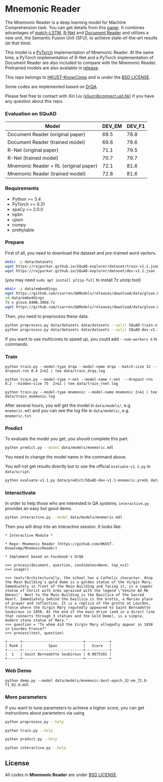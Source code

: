 # Mnemonic Reader
The Mnemonic Reader is a deep learning model for Machine Comprehension task. You can get details from this [paper](https://arxiv.org/pdf/1705.02798.pdf). It combines advantages of [match-LSTM](https://arxiv.org/pdf/1608.07905), [R-Net](https://www.microsoft.com/en-us/research/wp-content/uploads/2017/05/r-net.pdf) and [Document Reader](https://arxiv.org/abs/1704.00051) and utilizes a new unit, the Semantic Fusion Unit (SFU), to achieve state-of-the-art results (at that time).

This model is a [PyTorch](http://pytorch.org/) implementation of Mnemonic Reader. At the same time, a PyTorch implementation of R-Net and a PyTorch implementation of Document Reader are also included to compare with the Mnemonic Reader. Pretrained models are also available in [release](https://github.com/HKUST-KnowComp/MnemonicReader/releases).

This repo belongs to [HKUST-KnowComp](https://github.com/HKUST-KnowComp) and is under the [BSD LICENSE](LICENSE).

Some codes are implemented based on [DrQA](https://github.com/facebookresearch/DrQA).

Please feel free to contact with Xin Liu (xliucr@connect.ust.hk) if you have any question about this repo.

### Evaluation on SQuAD

| Model                                 | DEV_EM | DEV_F1 |
| ------------------------------------- | ------ | ------ |
| Document Reader (original paper)      | 69.5   | 78.8   |
| Document Reader (trained model)       | 69.6   | 78.6   |
| R-Net (original paper)              | 71.1   | 79.5   |
| R-Net (trained model)                 | 70.7   | 79.7   |
| Mnemonic Reader + RL (original paper) | 72.1   | 81.6   |
| Mnemonic Reader (trained model)       | 72.8   | 81.6   |


### Requirements

* Python >= 3.4
* PyTorch >= 0.31
* spaCy >= 2.0.0
* tqdm
* ujson
* numpy
* prettytable

### Prepare

First of all, you need to download the dataset and pre-trained word vectors.

```bash
mkdir -p data/datasets
wget https://rajpurkar.github.io/SQuAD-explorer/dataset/train-v1.1.json -O data/datasets/SQuAD-train-v1.1.json
wget https://rajpurkar.github.io/SQuAD-explorer/dataset/dev-v1.1.json -O data/datasets/SQuAD-dev-v1.1.json
```

(you may need `sudo apt install p7zip-full` to install 7z unzip tool)

```bash
mkdir -p data/embeddings
wget https://github.com/csarron/QAModels/releases/download/data/glove.840B.300d.7z -O data/embeddings/glove.840B.300d.7z
cd data/embeddings
7z x glove.840B.300d.7z 
wget https://github.com/csarron/QAModels/releases/download/data/glove.840B.300d-char.txt -O data/embeddings/glove.840B.300d-char.txt

```

Then, you need to preprocess these data.

```bash
python preprocess.py data/datasets data/datasets --split SQuAD-train-v1.1
python preprocess.py data/datasets data/datasets --split SQuAD-dev-v1.1
```

If you want to use multicores to speed up, you could add `--num-workers 4` in commands.

### Train

`python train.py --model-type drqa --model-name drqa --batch-size 32 --dropout-rnn 0.4 2>&1 | tee data/train_drqa.log`

`python train.py --model-type r-net --model-name r-net  --dropout-rnn 0.2 --hidden-size 75  2>&1 | tee data/train_rnet.log`

`python train.py --model-type mnemonic --model-name mnemonic 2>&1 | tee data/train_mnemonic.log`

After several hours, you will get the model in `data/models/`, e.g. `mnemoric.mdl` and you can see the log file in `data/models/`, e.g. `mnemoric.txt`.

### Predict

To evaluate the model you get, you should complete this part.

```bash
python predict.py --model data/models/mnemoric.mdl
```

You need to change the model name in the command above.

You will not get results directly but to use the official `evaluate-v1.1.py` in `data/script`.

```bash
python evaluate-v1.1.py data/predict/SQuAD-dev-v1.1-mnemoric.preds data/datasets/SQuAD-dev-v1.1.json
```

### Interactivate

In order to help those who are interested in QA systems, `interactive.py` provides an easy but good demo.

```bash
python interactive.py --model data/models/mnemoric.mdl
```

Then you will drop into an interactive session. It looks like:

```
* Interactive Module *

* Repo: Mnemonic Reader (https://github.com/HKUST-KnowComp/MnemonicReader)

* Implement based on Facebook's DrQA

>>> process(document, question, candidates=None, top_n=1)
>>> usage()

>>> text="Architecturally, the school has a Catholic character. Atop the Main Building's gold dome is a golden statue of the Virgin Mary. Immediately in front of the Main Building and facing it, is a copper statue of Christ with arms upraised with the legend \"Venite Ad Me Omnes\". Next to the Main Building is the Basilica of the Sacred Heart. Immediately behind the basilica is the Grotto, a Marian place of prayer and reflection. It is a replica of the grotto at Lourdes, France where the Virgin Mary reputedly appeared to Saint Bernadette Soubirous in 1858. At the end of the main drive (and in a direct line that connects through 3 statues and the Gold Dome), is a simple, modern stone statue of Mary."
>>> question = "To whom did the Virgin Mary allegedly appear in 1858 in Lourdes France?"
>>> process(text, question)

+------+----------------------------+-----------+
| Rank |            Span            |   Score   |
+------+----------------------------+-----------+
|  1   | Saint Bernadette Soubirous | 0.9875301 |
+------+----------------------------+-----------+
```

### Web Demo

`python demo.py --model data/models/mnemonic-best-epoch_32-em_72.8-f1_81.6.mdl`

### More parameters

If you want to tune parameters to achieve a higher score, you can get instructions about parameters via using

```bash
python preprocess.py --help
```

```bash
python train.py --help
```

```bash
python predict.py --help
```

```bash
python interactive.py --help
```

## License

All codes in **Mnemonic Reader** are under [BSD LICENSE](LICENSE).

